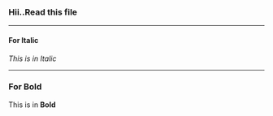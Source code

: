 ### Hii..Read this file
---
#### For Italic

*This is in Italic*

---
### For Bold

This is in **Bold**
